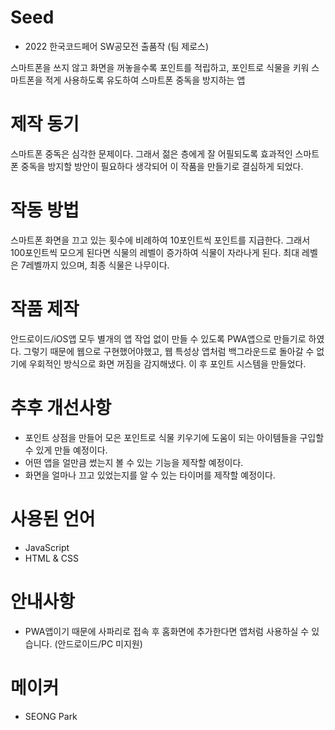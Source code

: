 # Seed 
- 2022 한국코드페어 SW공모전 출품작 (팀 제로스)

스마트폰을 쓰지 않고 화면을 꺼놓을수록 포인트를 적립하고, 포인트로 식물을 키워 스마트폰을 적게 사용하도록 유도하여 스마트폰 중독을 방지하는 앱

# 제작 동기
스마트폰 중독은 심각한 문제이다. 그래서 젊은 층에게 잘 어필되도록 효과적인 스마트폰 중독을 방지할 방안이 필요하다 생각되어 이 작품을 만들기로 결심하게 되었다.

# 작동 방법
스마트폰 화면을 끄고 있는 횟수에 비례하여 10포인트씩 포인트를 지급한다. 그래서 100포인트씩 모으게 된다면 식물의 레벨이 증가하여 식물이 자라나게 된다. 최대 레벨은 7레벨까지 있으며, 최종 식물은 나무이다.

# 작품 제작
안드로이드/iOS앱 모두 별개의 앱 작업 없이 만들 수 있도록 PWA앱으로 만들기로 하였다. 그렇기 때문에 웹으로 구현했어야했고, 웹 특성상 앱처럼 백그라운드로 돌아갈 수 없기에 우회적인 방식으로 화면 꺼짐을 감지해냈다. 이 후 포인트 시스템을 만들었다.

# 추후 개선사항
- 포인트 상점을 만들어 모은 포인트로 식물 키우기에 도움이 되는 아이템들을 구입할 수 있게 만들 예정이다. 
- 어떤 앱을 얼만큼 썼는지 볼 수 있는 기능을 제작할 예정이다.
- 화면을 얼마나 끄고 있었는지를 알 수 있는 타이머를 제작할 예정이다.

# 사용된 언어
- JavaScript
- HTML & CSS

# 안내사항
- PWA앱이기 때문에 사파리로 접속 후 홈화면에 추가한다면 앱처럼 사용하실 수 있습니다. (안드로이드/PC 미지원)

# 메이커
- SEONG Park
